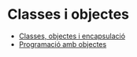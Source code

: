 # Classes i objectes

* [Classes, objectes i encapsulació](uf4nf1a01.md)
* [Programació amb objectes](uf4nf1a02.md)
